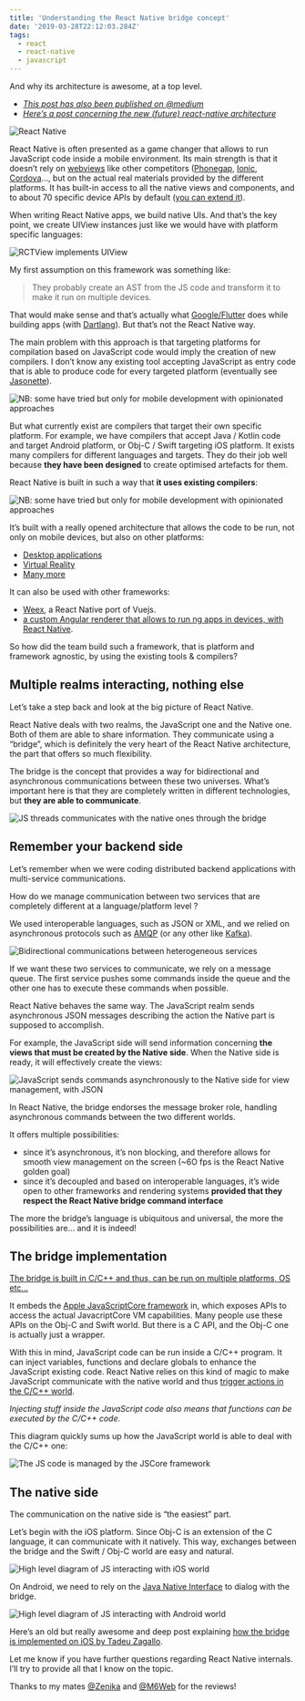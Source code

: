 ```yaml
---
title: 'Understanding the React Native bridge concept'
date: '2019-03-28T22:12:03.284Z'
tags:
  - react
  - react-native
  - javascript
---
```


And why its architecture is awesome, at a top level.

- _[This post has also been published on @medium](https://hackernoon.com/understanding-react-native-bridge-concept-e9526066ddb8)_
- _[Here’s a post concerning the new (future) react-native architecture](../react-native-new-architecture)_

![React Native](./rn.png)

React Native is often presented as a game changer that allows to run JavaScript code inside a mobile environment. Its main strength is that it doesn’t rely on [webviews](https://www.telerik.com/platform-next-level) like other competitors ([Phonegap](https://phonegap.com/), [Ionic](https://ionicframework.com/), [Cordova](https://cordova.apache.org/)…, but on the actual real materials provided by the different platforms. It has built-in access to all the native views and components, and to about 70 specific device APIs by default ([you can extend it](https://facebook.github.io/react-native/docs/native-modules-ios.html)).

When writing React Native apps, we build native UIs. And that’s the key point, we create UIView instances just like we would have with platform specific languages:

![RCTView implements UIView](./xcode.png)

My first assumption on this framework was something like:

> They probably create an AST from the JS code and transform it to make it run on multiple devices.

That would make sense and that’s actually what [Google/Flutter](https://docs.google.com/presentation/d/1cw7A4HbvM_Abv320rVgPVGiUP2msVs7tfGbkgdrTy0I/edit#slide=id.p) does while building apps (with [Dartlang](https://www.dartlang.org/)). But that’s not the React Native way.

The main problem with this approach is that targeting platforms for compilation based on JavaScript code would imply the creation of new compilers. I don’t know any existing tool accepting JavaScript as entry code that is able to produce code for every targeted platform (eventually see [Jasonette](https://jasonette.com/)).

![NB: some have tried but only for mobile development with opinionated approaches](./compiler.png)

But what currently exist are compilers that target their own specific platform. For example, we have compilers that accept Java / Kotlin code and target Android platform, or Obj-C / Swift targeting iOS platform. It exists many compilers for different languages and targets. They do their job well because **they have been designed** to create optimised artefacts for them.

React Native is built in such a way that **it uses existing compilers**:

![NB: some have tried but only for mobile development with opinionated approaches](./cross-compiler.png)

It’s built with a really opened architecture that allows the code to be run, not only on mobile devices, but also on other platforms:

- [Desktop applications](https://github.com/kusti8/proton-native)
- [Virtual Reality](https://facebook.github.io/react-360/)
- [Many more](https://news.ycombinator.com/item?id=16198843)

It can also be used with other frameworks:

- [Weex](https://github.com/alibaba/weex), a React Native port of Vuejs.
- [a custom Angular renderer that allows to run ng apps in devices, with React Native](https://github.com/angular/react-native-renderer).

So how did the team build such a framework, that is platform and framework agnostic, by using the existing tools & compilers?

## Multiple realms interacting, nothing else

Let’s take a step back and look at the big picture of React Native.

React Native deals with two realms, the JavaScript one and the Native one. Both of them are able to share information. They communicate using a “bridge”, which is definitely the very heart of the React Native architecture, the part that offers so much flexibility.

The bridge is the concept that provides a way for bidirectional and asynchronous communications between these two universes. What’s important here is that they are completely written in different technologies, but **they are able to communicate**.

![JS threads communicates with the native ones through the bridge](./distributed.png)

## Remember your backend side

Let’s remember when we were coding distributed backend applications with multi-service communications.

How do we manage communication between two services that are completely different at a language/platform level ?

We used interoperable languages, such as JSON or XML, and we relied on asynchronous protocols such as [AMQP](https://www.amqp.org/about/what) (or any other like [Kafka](https://kafka.apache.org/)).

![Bidirectional communications between heterogeneous services](./broker.png)

If we want these two services to communicate, we rely on a message queue. The first service pushes some commands inside the queue and the other one has to execute these commands when possible.

React Native behaves the same way. The JavaScript realm sends asynchronous JSON messages describing the action the Native part is supposed to accomplish.

For example, the JavaScript side will send information concerning **the views that must be created by the Native side**. When the Native side is ready, it will effectively create the views:

![JavaScript sends commands asynchronously to the Native side for view management, with JSON](./bridge.png)

In React Native, the bridge endorses the message broker role, handling asynchronous commands between the two different worlds.

It offers multiple possibilities:

- since it’s asynchronous, it’s non blocking, and therefore allows for smooth view management on the screen (~6O fps is the React Native golden goal)
- since it’s decoupled and based on interoperable languages, it’s wide open to other frameworks and rendering systems **provided that they respect the React Native bridge command interface**

The more the bridge’s language is ubiquitous and universal, the more the possibilities are… and it is indeed!

## The bridge implementation

[The bridge is built in C/C++ and thus, can be run on multiple platforms, OS etc...](https://github.com/facebook/react-native/blob/81860c59c3453429bb4e70da2c372c92e66e134c/ReactCommon/cxxreact/NativeToJsBridge.cpp#L29)

It embeds the [Apple JavaScriptCore framework](https://developer.apple.com/documentation/javascriptcore) in, which exposes APIs to access the actual JavacriptCore VM capabilities. Many people use these APIs on the Obj-C and Swift world. But there is a C API, and the Obj-C one is actually just a wrapper.

With this in mind, JavaScript code can be run inside a C/C++ program. It can inject variables, functions and declare globals to enhance the JavaScript existing code. React Native relies on this kind of magic to make JavaScript communicate with the native world and thus [trigger actions in the C/C++ world](https://github.com/facebook/react-native/blob/52f431b4bb29062abd8ce20e01a4e60b47151a80/Libraries/BatchedBridge/MessageQueue.js#L254).

_Injecting stuff inside the JavaScript code also means that functions can be executed by the C/C++ code._

This diagram quickly sums up how the JavaScript world is able to deal with the C/C++ one:

![The JS code is managed by the JSCore framework](./js-side.png)

## The native side

The communication on the native side is “the easiest” part.

Let’s begin with the iOS platform. Since Obj-C is an extension of the C language, it can communicate with it natively. This way, exchanges between the bridge and the Swift / Obj-C world are easy and natural.

![High level diagram of JS interacting with iOS world](./ios.png)

On Android, we need to rely on the [Java Native Interface](https://docs.oracle.com/javase/8/docs/technotes/guides/jni/) to dialog with the bridge.

![High level diagram of JS interacting with Android world](./android.png)

Here’s an old but really awesome and deep post explaining [how the bridge is implemented on iOS by Tadeu Zagallo](https://tadeuzagallo.com/blog/react-native-bridge/).

Let me know if you have further questions regarding React Native internals. I’ll try to provide all that I know on the topic.

Thanks to my mates [@Zenika](https://medium.com/@ZenikaIT) and [@M6Web](https://tech.m6web.fr/) for the reviews!
